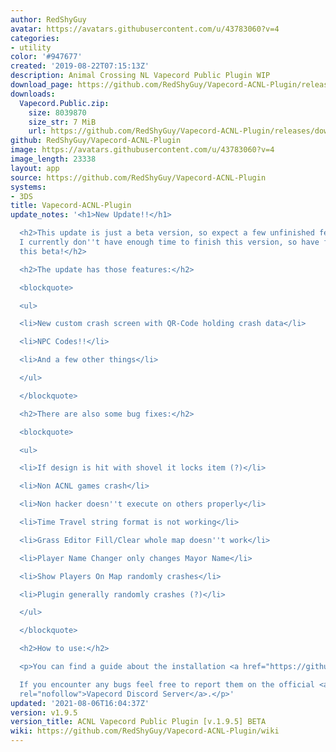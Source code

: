 ```yaml
---
author: RedShyGuy
avatar: https://avatars.githubusercontent.com/u/43783060?v=4
categories:
- utility
color: '#947677'
created: '2019-08-22T07:15:13Z'
description: Animal Crossing NL Vapecord Public Plugin WIP
download_page: https://github.com/RedShyGuy/Vapecord-ACNL-Plugin/releases
downloads:
  Vapecord.Public.zip:
    size: 8039870
    size_str: 7 MiB
    url: https://github.com/RedShyGuy/Vapecord-ACNL-Plugin/releases/download/v1.9.5/Vapecord.Public.zip
github: RedShyGuy/Vapecord-ACNL-Plugin
image: https://avatars.githubusercontent.com/u/43783060?v=4
image_length: 23338
layout: app
source: https://github.com/RedShyGuy/Vapecord-ACNL-Plugin
systems:
- 3DS
title: Vapecord-ACNL-Plugin
update_notes: '<h1>New Update!!</h1>

  <h2>This update is just a beta version, so expect a few unfinished features in it.
  I currently don''t have enough time to finish this version, so have fun playing
  this beta!</h2>

  <h2>The update has those features:</h2>

  <blockquote>

  <ul>

  <li>New custom crash screen with QR-Code holding crash data</li>

  <li>NPC Codes!!</li>

  <li>And a few other things</li>

  </ul>

  </blockquote>

  <h2>There are also some bug fixes:</h2>

  <blockquote>

  <ul>

  <li>If design is hit with shovel it locks item (?)</li>

  <li>Non ACNL games crash</li>

  <li>Non hacker doesn''t execute on others properly</li>

  <li>Time Travel string format is not working</li>

  <li>Grass Editor Fill/Clear whole map doesn''t work</li>

  <li>Player Name Changer only changes Mayor Name</li>

  <li>Show Players On Map randomly crashes</li>

  <li>Plugin generally randomly crashes (?)</li>

  </ul>

  </blockquote>

  <h2>How to use:</h2>

  <p>You can find a guide about the installation <a href="https://github.com/RedShyGuy/Vapecord-ACNL-Plugin/wiki/How-to-install">here</a>.<br>

  If you encounter any bugs feel free to report them on the official <a href="https://discord.gg/QwqdBpKWf3"
  rel="nofollow">Vapecord Discord Server</a>.</p>'
updated: '2021-08-06T16:04:37Z'
version: v1.9.5
version_title: ACNL Vapecord Public Plugin [v.1.9.5] BETA
wiki: https://github.com/RedShyGuy/Vapecord-ACNL-Plugin/wiki
---
```

